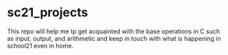 # sc21_projects
This repo will help me tp get acquainted with the base operations in C such as input, output, and arithmetic and keep in touch with what is happening in school21 even in home.

